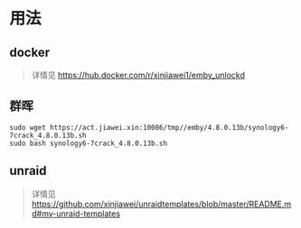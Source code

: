 # 用法
## docker
>
> 详情见 https://hub.docker.com/r/xinjiawei1/emby_unlockd
>
## 群晖

 ```
 sudo wget https://act.jiawei.xin:10086/tmp//emby/4.8.0.13b/synology6-7crack_4.8.0.13b.sh
 sudo bash synology6-7crack_4.8.0.13b.sh
 ```

## unraid 
>
> 详情见 https://github.com/xinjiawei/unraidtemplates/blob/master/README.md#my-unraid-templates
>